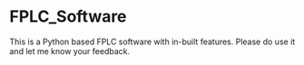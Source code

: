 # FPLC_Software
This is a Python based FPLC software with in-built features. Please do use it and let me know your feedback. 

